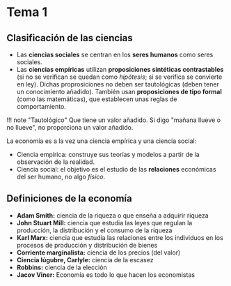# Tema 1

## Clasificación de las ciencias

- Las **ciencias sociales** se centran en los **seres humanos** como seres sociales.
- Las **ciencias empíricas** utilizan **proposiciones sintéticas contrastables** (si no se verifican se quedan como *hipótesis*; si se verifica se convierte en ley). Dichas proprosiciones no deben ser tautológicas (deben tener un conocimiento añadido). También usan **proposiciones de tipo formal** (como las matemáticas), que establecen unas reglas de comportamiento.

!!! note "Tautológico"
    Que tiene un valor añadido. Si digo "mañana llueve o no llueve", no proporciona un valor añadido.

La economía es a la vez una ciencia empírica y una ciencia social:

- Ciencia empírica: construye sus teorías y modelos a partir de la observación de la realidad.
- Ciencia social: el objetivo es el estudio de las **relaciones** económicas del ser humano, no algo *físico*.

## Definiciones de la economía

- **Adam Smith:** ciencia de la riqueza o que enseña a adquirir riqueza
- **John Stuart Mill:** ciencia que estudia las leyes que regulan la producción, la distribución y el consumo de la riqueza
- **Karl Marx:** ciencia que estudia las relaciones entre los individuos en los procesos de producción y distribución de bienes
- **Corriente marginalista:** ciencia de los precios (del valor)
- **Ciencia lúgubre, Carlyle:** ciencia de la escasez
- **Robbins:** ciencia de la elección
- **Jacov Viner:** Economía es todo lo que hacen los economistas

